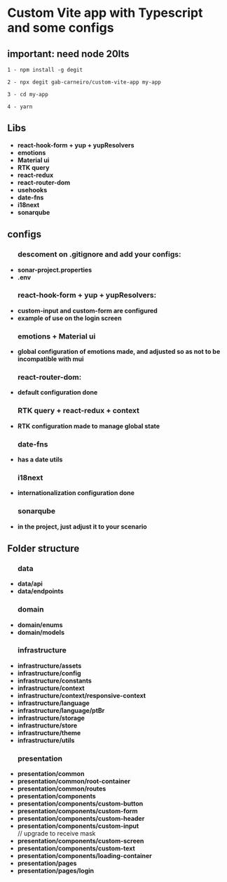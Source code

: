 ###

<h1>Custom Vite app with Typescript and some configs</h1>

<h2>important: need node 20lts</h2>

```
1 - npm install -g degit

2 - npx degit gab-carneiro/custom-vite-app my-app

3 - cd my-app

4 - yarn
```

###

<h2>Libs</h2>
<ul>
<li><b>react-hook-form + yup + yupResolvers</b></li>
<li><b>emotions</b></li>
<li><b>Material ui</b></li>
<li><b>RTK query</b></li>
<li><b>react-redux</b></li>
<li><b>react-router-dom</b></li>
<li><b>usehooks</b></li>
<li><b>date-fns</b></li>
<li><b>i18next</b></li>
<li><b>sonarqube</b></li>

</ul>

###

<h2>configs</h2>

<ul>

<h3>descoment on .gitignore and add your configs:</h3>
<li><b>sonar-project.properties</b></li>
<li><b>.env</b></li>

<h3>react-hook-form + yup + yupResolvers:</h3>
<li><b>custom-input and custom-form are configured </b></li>
<li><b>example of use on the login screen</b></li>

<h3>emotions + Material ui</h3>
<li><b>global configuration of emotions made, and adjusted so as not to be incompatible with mui</b></li>

<h3>react-router-dom:</h3>
<li><b>default configuration done</b></li>

<h3>RTK query + react-redux + context</h3>
<li><b>RTK configuration made to manage global state</b></li>

<h3>date-fns</h3>
<li><b>has a date utils</b></li>

<h3>i18next</h3>
<li><b>internationalization configuration done</b></li>

<h3>sonarqube</h3>
<li><b>in the project, just adjust it to your scenario</b></li>
</ul>

###

<h2>Folder structure</h2>

<ul>
<h3>data</h3>
<li><b>data/api</b></li>
<li><b>data/endpoints</b></li>

<h3>domain</h3>
<li><b>domain/enums</b></li>
<li><b>domain/models</b></li>

<h3>infrastructure</h3>
<li><b>infrastructure/assets</b></li>
<li><b>infrastructure/config</b></li>
<li><b>infrastructure/constants</b></li>
<li><b>infrastructure/context</b></li>
<li><b>infrastructure/context/responsive-context</b></li>
<li><b>infrastructure/language</b></li>
<li><b>infrastructure/language/ptBr</b></li>
<li><b>infrastructure/storage</b></li>
<li><b>infrastructure/store</b></li> 
<li><b>infrastructure/theme</b></li>
<li><b>infrastructure/utils</b></li>

<h3>presentation</h3>
<li><b>presentation/common</b></li>
<li><b>presentation/common/root-container</b></li>
<li><b>presentation/common/routes</b></li>

<li><b>presentation/components</b></li> 
<li><b>presentation/components/custom-button</b></li>
<li><b>presentation/components/custom-form</b></li>
<li><b>presentation/components/custom-header</b></li>
<li><b>presentation/components/custom-input</b></li> // upgrade to receive mask
<li><b>presentation/components/custom-screen</b></li>
<li><b>presentation/components/custom-text</b></li>
<li><b>presentation/components/loading-container</b></li>

<li><b>presentation/pages</b></li>
<li><b>presentation/pages/login</b></li>
</ul>

